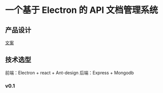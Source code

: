 # 一个基于 Electron 的 API 文档管理系统

## 产品设计
[文案](./doc/API文档生成和测试的工具.html)

## 技术选型
前端：Electron + react + Ant-design
后端：Express + Mongodb

### v0.1 

